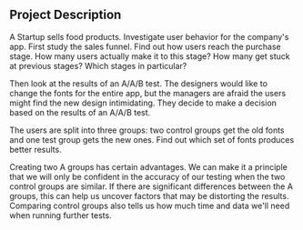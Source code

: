 ## Project Description
A Startup  sells food products. Investigate user behavior for the company's app.
First study the sales funnel. Find out how users reach the purchase stage. How many users actually make it to this stage? How many get stuck at previous stages? Which stages in particular?<br>  

Then look at the results of an A/A/B test. The designers would like to change the fonts for the entire app, but the managers are afraid the users might find the new design intimidating. They decide to make a decision based on the results of an A/A/B test.<br>

The users are split into three groups: two control groups get the old fonts and one test group gets the new ones. Find out which set of fonts produces better results.

Creating two A groups has certain advantages. We can make it a principle that we will only be confident in the accuracy of our testing when the two control groups are similar. If there are significant differences between the A groups, this can help us uncover factors that may be distorting the results. Comparing control groups also tells us how much time and data we'll need when running further tests.
